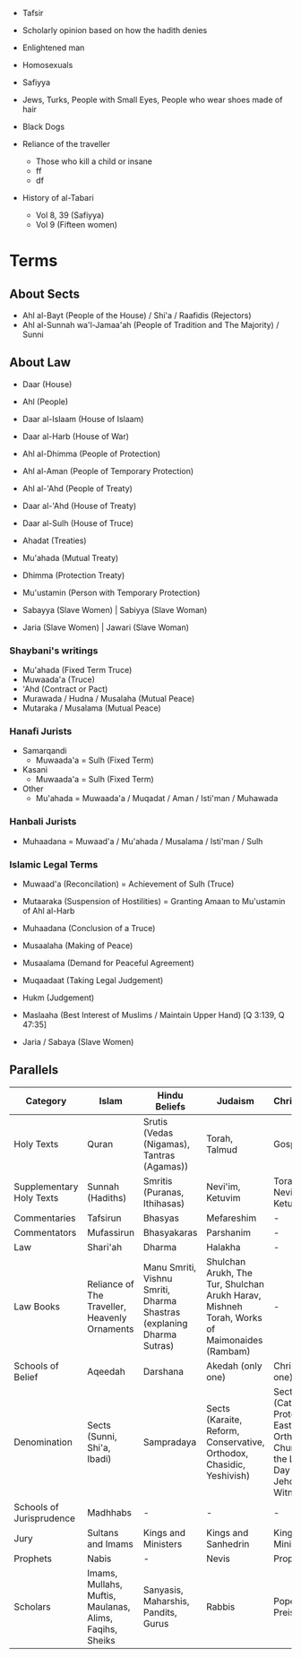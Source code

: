 

- Tafsir

- Scholarly opinion based on how the hadith denies

- Enlightened man
- Homosexuals

- Safiyya

- Jews, Turks, People with Small Eyes, People who wear shoes made of hair
- Black Dogs

- Reliance of the traveller
	- Those who kill a child or insane
	- ff
	- df

- History of al-Tabari
	- Vol 8, 39 (Safiyya)
	- Vol 9 (Fifteen women)
# Terms
## About Sects
- Ahl al-Bayt (People of the House) / Shi'a / Raafidis (Rejectors)
- Ahl al-Sunnah wa'l-Jamaa'ah (People of Tradition and The Majority) / Sunni
## About Law
- Daar (House)
- Ahl (People)

- Daar al-Islaam (House of Islaam) 
- Daar al-Harb (House of War)

- Ahl al-Dhimma (People of Protection)
- Ahl al-Aman (People of Temporary Protection)
- Ahl al-'Ahd (People of Treaty)
- Daar al-'Ahd (House of Treaty)
- Daar al-Sulh (House of Truce)

- Ahadat (Treaties)
- Mu'ahada (Mutual Treaty)
- Dhimma (Protection Treaty)
- Mu'ustamin (Person with Temporary Protection)

- Sabayya (Slave Women) | Sabiyya (Slave Woman)
- Jaria (Slave Women) | Jawari (Slave Woman)
### Shaybani's writings
- Mu'ahada (Fixed Term Truce)
- Muwaada'a (Truce)
- 'Ahd (Contract or Pact)
- Murawada / Hudna / Musalaha (Mutual Peace)
- Mutaraka / Musalama (Mutual Peace)
### Hanafi Jurists
- Samarqandi
	- Muwaada'a = Sulh (Fixed Term)
- Kasani
	- Muwaada'a = Sulh (Fixed Term)
- Other
	- Mu'ahada = Muwaada'a / Muqadat / Aman / Isti'man / Muhawada
### Hanbali Jurists
- Muhaadana = Muwaad'a / Mu'ahada / Musalama / Isti'man / Sulh
### Islamic Legal Terms
- Muwaad'a (Reconcilation) = Achievement of Sulh (Truce)
- Mutaaraka (Suspension of Hostilities) = Granting Amaan to Mu'ustamin of Ahl al-Harb
- Muhaadana (Conclusion of a Truce)
- Musaalaha (Making of Peace)
- Musaalama (Demand for Peaceful Agreement)
- Muqaadaat (Taking Legal Judgement)
- Hukm (Judgement)
- Maslaaha (Best Interest of Muslims / Maintain Upper Hand) \[Q 3:139, Q 47:35\]

- Jaria / Sabaya (Slave Women)

## Parallels
| Category                 | Islam                                                   | Hindu Beliefs                                                         | Judaism                                                                                     | Christianity                                                                                         |
| ------------------------ | ------------------------------------------------------- | --------------------------------------------------------------------- | ------------------------------------------------------------------------------------------- | ---------------------------------------------------------------------------------------------------- |
| Holy Texts               | Quran                                                   | Srutis (Vedas (Nigamas), Tantras (Agamas))                            | Torah, Talmud                                                                               | Gospel                                                                                               |
| Supplementary Holy Texts | Sunnah (Hadiths)                                        | Smritis (Puranas, Ithihasas)                                          | Nevi'im, Ketuvim                                                                            | Torah, Nevi'im, Ketuvim                                                                              |
| Commentaries             | Tafsirun                                                | Bhasyas                                                               | Mefareshim                                                                                  | -                                                                                                    |
| Commentators             | Mufassirun                                              | Bhasyakaras                                                           | Parshanim                                                                                   | -                                                                                                    |
| Law                      | Shari'ah                                                | Dharma                                                                | Halakha                                                                                     | -                                                                                                    |
| Law Books                | Reliance of The Traveller, Heavenly Ornaments           | Manu Smriti, Vishnu Smriti, Dharma Shastras (explaning Dharma Sutras) | Shulchan Arukh, The Tur, Shulchan Arukh Harav, Mishneh Torah, Works of Maimonaides (Rambam) | -                                                                                                    |
| Schools of Belief        | Aqeedah                                                 | Darshana                                                              | Akedah (only one)                                                                           | Christ (only one)                                                                                    |
| Denomination             | Sects (Sunni, Shi'a, Ibadi)                             | Sampradaya                                                            | Sects (Karaite, Reform, Conservative, Orthodox, Chasidic, Yeshivish)                        | Sects (Catholic, Protestant, Eastern Orthodox, Church of the Latter Day Saints, Jehovah's Witnesses) |
| Schools of Jurisprudence | Madhhabs                                                | -                                                                     | -                                                                                           | -                                                                                                    |
| Jury                     | Sultans and Imams                                       | Kings and Ministers                                                   | Kings and Sanhedrin                                                                         | Kings and Ministers                                                                                  |
| Prophets                 | Nabis                                                   | -                                                                     | Nevis                                                                                       | Prophets                                                                                             |
| Scholars                 | Imams, Mullahs, Muftis, Maulanas, Alims, Faqihs, Sheiks | Sanyasis, Maharshis, Pandits, Gurus                                   | Rabbis                                                                                      | Pope, Preists                                                                                        |
